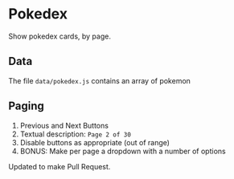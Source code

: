 # Pokedex

Show pokedex cards, by page.

## Data

The file `data/pokedex.js` contains an array of pokemon

## Paging

1. Previous and Next Buttons
1. Textual description: `Page 2 of 30`
1. Disable buttons as appropriate (out of range)
1. BONUS: Make per page a dropdown with a number of options


Updated to make Pull Request.